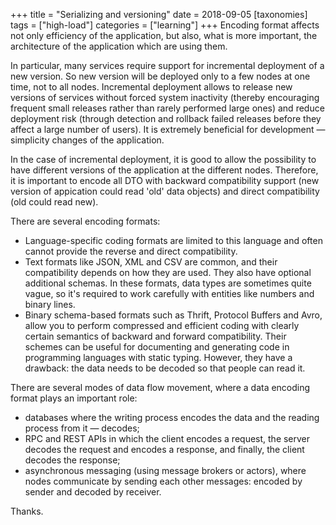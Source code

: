 +++
title = "Serializing and versioning"
date = 2018-09-05
[taxonomies]
tags = ["high-load"]
categories = ["learning"]
+++
Encoding format affects not only efficiency of the application, but also, what is more important, the architecture of the application which are using them.

In particular, many services require support for incremental deployment of a new version. So new version will be deployed only to a few nodes at one time, not to all nodes. Incremental deployment allows to release new versions of services without forced system inactivity (thereby encouraging frequent small releases rather than rarely performed large ones) and reduce deployment risk (through detection and rollback failed releases before they affect a large number of users). It is extremely beneficial for development — simplicity changes of the application.

In the case of incremental deployment, it is good to allow the possibility to have different versions of the application at the different nodes. Therefore, it is important to encode all DTO with backward compatibility support (new version of appication could read 'old' data objects) and direct compatibility (old could read new).

There are several encoding formats:

* Language-specific coding formats are limited to this language and often cannot provide the reverse and direct compatibility.
* Text formats like JSON, XML and CSV are common, and their compatibility depends on how they are used. They also have optional additional schemas. In these formats, data types are sometimes quite vague, so it's required to work carefully with entities like numbers and binary lines.
* Binary schema-based formats such as Thrift, Protocol Buffers and Avro, allow you to perform compressed and efficient coding with clearly certain semantics of backward and forward compatibility. Their schemes can be useful for documenting and generating code in programming languages with static typing. However, they have a drawback: the data needs to be decoded so that people can read it.

There are several modes of data flow movement, where a data encoding format plays an important role:

* databases where the writing process encodes the data and the reading process from it — decodes;
* RPC and REST APIs in which the client encodes a request, the server decodes the request and encodes a response, and finally, the client decodes the response;
* asynchronous messaging (using message brokers or actors), where nodes communicate by sending each other messages: encoded by sender and decoded by receiver.

Thanks.